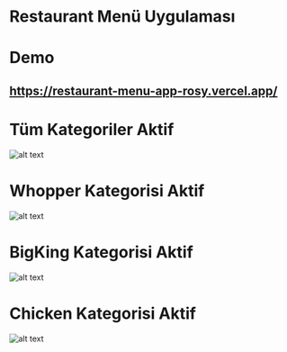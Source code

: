 # Restaurant Menü Uygulaması

# Demo 
## https://restaurant-menu-app-rosy.vercel.app/

# Tüm Kategoriler Aktif

![alt text](https://res.cloudinary.com/dd4d48hwn/image/upload/v1674924299/burgerking_bv1pcf.png)

# Whopper Kategorisi Aktif

![alt text](https://res.cloudinary.com/dd4d48hwn/image/upload/v1674924301/burgerkingWhoper_gji2x4.png)

# BigKing Kategorisi Aktif

![alt text](https://res.cloudinary.com/dd4d48hwn/image/upload/v1674924302/burgerkingBigking_jyyst5.png)

# Chicken Kategorisi Aktif

![alt text](https://res.cloudinary.com/dd4d48hwn/image/upload/v1674924301/burgerkingChicken_xzggsl.png)

